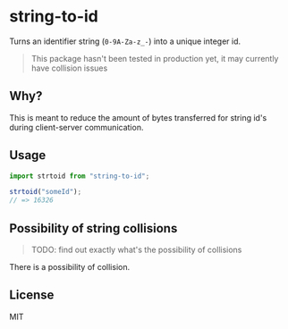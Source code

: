 # string-to-id

Turns an identifier string (`0-9A-Za-z_-`) into a unique integer id.

> This package hasn't been tested in production yet, it may currently have collision issues

## Why?

This is meant to reduce the amount of bytes transferred for string id's during client-server communication.

## Usage

```typescript
import strtoid from "string-to-id";

strtoid("someId");
// => 16326
```

## Possibility of string collisions

> TODO: find out exactly what's the possibility of collisions

There is a possibility of collision.

## License

MIT